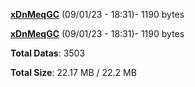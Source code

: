 [**xDnMeqGC**](/data/xDnMeqGC.txt) (09/01/23 - 18:31)- 1190 bytes

[**xDnMeqGC**](/data/xDnMeqGC.txt) (09/01/23 - 18:31)- 1190 bytes

**Total Datas**: 3503

**Total Size**: 22.17 MB / 22.2 MB
